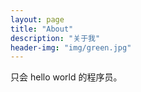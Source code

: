 ```yaml
---
layout: page
title: "About"
description: "关于我" 
header-img: "img/green.jpg"
---
```


只会 hello world 的程序员。





